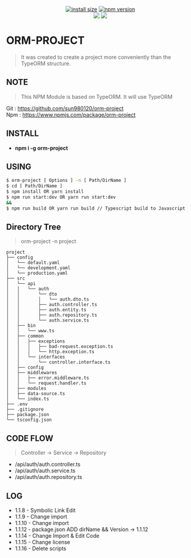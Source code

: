 <div align=center>

[![install size](https://packagephobia.com/badge?p=orm-project)](https://packagephobia.com/result?p=orm-project)
[![npm version](https://badge.fury.io/js/orm-project.svg)](https://badge.fury.io/js/orm-project)
</br>
<img src="https://img.shields.io/badge/TypeScript-3178C6?style=flat&logo=typescript&logoColor=white"/>
<img src="https://img.shields.io/badge/Ts--node-3178C6?style=flat&logo=ts-node&logoColor=white"/>

</div>

# ORM-PROJECT

> It was created to create a project more conveniently than the TypeORM structure.

## NOTE

> This NPM Module is based on TypeORM.
>It will use TypeORM

Git : https://github.com/sun980120/orm-project </br>
Npm : https://www.npmjs.com/package/orm-project 

## INSTALL

* <b> npm i -g orm-project</b><br>

## USING

```sh
$ orm-project [ Options ] -n [ Path/DirName ]
$ cd [ Path/DirName ]
$ npm install OR yarn install
$ npm run start:dev OR yarn run start:dev
&&
$ npm run build OR yarn run build // Typescript build to Javascript
```

## Directory Tree
> orm-project -n project
```
project
├── config
│   └── default.yaml
│   └── development.yaml
│   └── production.yaml
├── src
│   └── api
│   │   └── auth
│   │       └── dto
│   │       │   └── auth.dto.ts
│   │       ├── auth.controller.ts
│   │       ├── auth.entity.ts
│   │       ├── auth.repository.ts
│   │       └── auth.service.ts
│   ├── bin
│   │   └── www.ts
│   ├── common
│   │   ├── exceptions
│   │   │   ├── bad-request.exception.ts
│   │   │   └── http.exception.ts
│   │   └── interfaces
│   │       └── controller.interface.ts 
│   ├── config
│   ├── middlewares
│   │   ├── error.middleware.ts
│   │   └── request.handler.ts
│   ├── modules
│   ├── data-source.ts
│   └── index.ts
├── .env
├── .gitignore
├── package.json
└── tsconfig.json
```

## CODE FLOW
> Controller → Service → Repository

* /api/auth/auth.controller.ts
* /api/auth/auth.service.ts
* /api/auth/auth.repository.ts

## LOG

* 1.1.8 - Symbolic Link Edit
* 1.1.9 - Change import
* 1.1.10 - Change import
* 1.1.12 - package.json ADD dirName && Version -> 1.1.12
* 1.1.14 - Change Import & Edit Code
* 1.1.15 - Change license
* 1.1.16 - Delete scripts